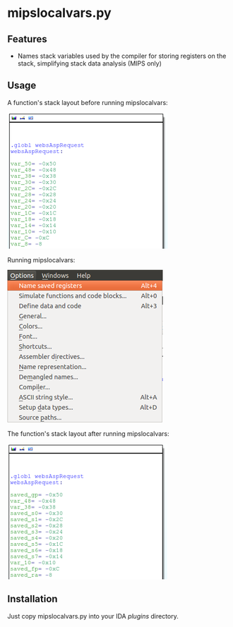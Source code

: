 mipslocalvars.py
================

Features
--------

  * Names stack variables used by the compiler for storing registers on the stack, simplifying stack data analysis (MIPS only)

Usage
-----

A function's stack layout before running mipslocalvars:

![Before mipslocalvars.py](../images/before_mipslocalvars.png)

Running mipslocalvars:

![Running mipslocalvars.py](../images/how_to_run_mipslocalvars.png)

The function's stack layout after running mipslocalvars:

![After mipslocalvars.py](../images/after_mipslocalvars.png)

Installation
------------

Just copy mipslocalvars.py into your IDA *plugins* directory.
